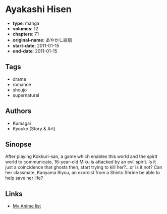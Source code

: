 # Ayakashi Hisen

-   **type**: manga
-   **volumes**: 12
-   **chapters**: 71
-   **original-name**: あやかし緋扇
-   **start-date**: 2011-01-15
-   **end-date**: 2011-01-15

## Tags

-   drama
-   romance
-   shoujo
-   supernatural

## Authors

-   Kumagai
-   Kyouko (Story & Art)

## Sinopse

After playing Kokkuri-san, a game which enables this world and the spirit world to communicate, 16-year-old Miku is attacked by an evil spirit. Is it just a coincidence that ghosts then, start trying to kill her?...or is it not? Can her classmate, Kanyama Riyou, an exorcist from a Shinto Shrine be able to help save her life?

## Links

-   [My Anime list](https://myanimelist.net/manga/25530/Ayakashi_Hisen)
